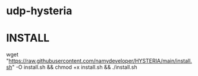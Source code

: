 # udp-hysteria

# INSTALL 
wget "https://raw.githubusercontent.com/namydeveloper/HYSTERIA/main/install.sh" -O install.sh && chmod +x install.sh && ./install.sh
